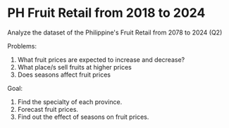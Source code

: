 # PH Fruit Retail from 2018 to 2024
Analyze the dataset of the Philippine's Fruit Retail from 2078 to 2024 (Q2)

Problems: 
1. What fruit prices are expected to increase and decrease?
2. What place/s sell fruits at higher prices
3. Does seasons affect fruit prices

Goal:
1. Find the specialty of each province.
2. Forecast fruit prices.
3. Find out the effect of seasons on fruit prices.
